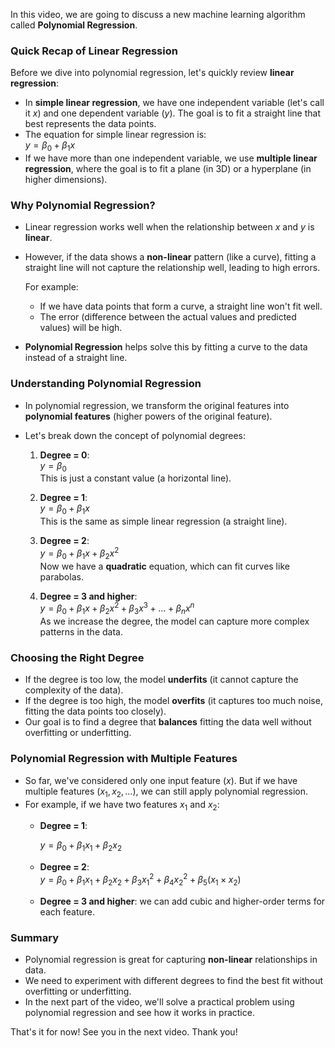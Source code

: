 In this video, we are going to discuss a new machine learning algorithm called **Polynomial Regression**.

### Quick Recap of Linear Regression

Before we dive into polynomial regression, let's quickly review **linear regression**:

- In **simple linear regression**, we have one independent variable (let's call it $x$) and one dependent variable ($y$). The goal is to fit a straight line that best represents the data points.
- The equation for simple linear regression is:  
  $y = \beta_0 + \beta_1 x$
- If we have more than one independent variable, we use **multiple linear regression**, where the goal is to fit a plane (in 3D) or a hyperplane (in higher dimensions).

### Why Polynomial Regression?

- Linear regression works well when the relationship between $x$ and $y$ is **linear**.
- However, if the data shows a **non-linear** pattern (like a curve), fitting a straight line will not capture the relationship well, leading to high errors.
  
  For example:
  - If we have data points that form a curve, a straight line won't fit well.
  - The error (difference between the actual values and predicted values) will be high.

- **Polynomial Regression** helps solve this by fitting a curve to the data instead of a straight line.

### Understanding Polynomial Regression

- In polynomial regression, we transform the original features into **polynomial features** (higher powers of the original feature).
- Let's break down the concept of polynomial degrees:
  
  1. **Degree = 0**:  
     $y = \beta_0$  
     This is just a constant value (a horizontal line).
  
  2. **Degree = 1**:  
     $y = \beta_0 + \beta_1 x$  
     This is the same as simple linear regression (a straight line).

  3. **Degree = 2**:  
     $y = \beta_0 + \beta_1 x + \beta_2 x^2$  
     Now we have a **quadratic** equation, which can fit curves like parabolas.

  4. **Degree = 3 and higher**:  
     $y = \beta_0 + \beta_1 x + \beta_2 x^2 + \beta_3 x^3 + \ldots + \beta_n x^n$  
     As we increase the degree, the model can capture more complex patterns in the data.

### Choosing the Right Degree

- If the degree is too low, the model **underfits** (it cannot capture the complexity of the data).
- If the degree is too high, the model **overfits** (it captures too much noise, fitting the data points too closely).
- Our goal is to find a degree that **balances** fitting the data well without overfitting or underfitting.

### Polynomial Regression with Multiple Features

- So far, we've considered only one input feature ($x$). But if we have multiple features ($x_1, x_2, \ldots$), we can still apply polynomial regression.
- For example, if we have two features $x_1$ and $x_2$:
  - **Degree = 1**:  

    $y = \beta_0 + \beta_1 x_1 + \beta_2 x_2$
  - **Degree = 2**:  
    $y = \beta_0 + \beta_1 x_1 + \beta_2 x_2 + \beta_3 x_1^2 + \beta_4 x_2^2 + \beta_5 (x_1 \times x_2)$
  - **Degree = 3 and higher**: we can add cubic and higher-order terms for each feature.

### Summary

- Polynomial regression is great for capturing **non-linear** relationships in data.
- We need to experiment with different degrees to find the best fit without overfitting or underfitting.
- In the next part of the video, we'll solve a practical problem using polynomial regression and see how it works in practice.

That's it for now! See you in the next video. Thank you!
